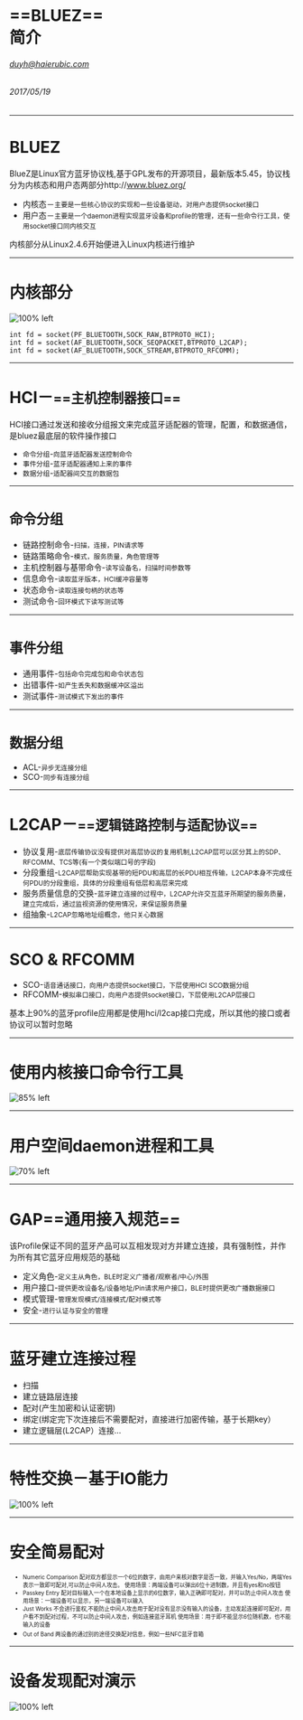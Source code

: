 <!-- $theme: gaia -->
<!-- page_number: true -->
# **==BLUEZ==**<br/>简介
###### *duyh@haierubic.com*
###### 2017/05/19



---
# BLUEZ
BlueZ是Linux官方蓝牙协议栈,基于GPL发布的开源项目，最新版本5.45，协议栈分为内核态和用户态两部分http://www.bluez.org/
+ 内核态－<small>主要是一些核心协议的实现和一些设备驱动，对用户态提供socket接口</small>
+ 用户态－<small>主要是一个daemon进程实现蓝牙设备和profile的管理，还有一些命令行工具，使用socket接口同内核交互</small>

内核部分从Linux2.4.6开始便进入Linux内核进行维护




---
# 内核部分
![100% left](bluez-kernel.png)
```
int fd = socket(PF_BLUETOOTH,SOCK_RAW,BTPROTO_HCI);
int fd = socket(AF_BLUETOOTH,SOCK_SEQPACKET,BTPROTO_L2CAP);
int fd = socket(AF_BLUETOOTH,SOCK_STREAM,BTPROTO_RFCOMM);
```



---
# HCI－<small>==主机控制器接口==</small>
HCI接口通过发送和接收分组报文来完成蓝牙适配器的管理，配置，和数据通信，是bluez最底层的软件操作接口
+ ```命令分组```-<small>向蓝牙适配器发送控制命令</small>
+ ```事件分组```-<small>蓝牙适配器通知上来的事件</small>
+ ```数据分组```-<small>适配器间交互的数据包</small>
		
    
    
---
# ```命令分组```
+ 链路控制命令-<small>扫描，连接，PIN请求等</small>
+ 链路策略命令-<small>模式，服务质量，角色管理等</small>
+ 主机控制器与基带命令-<small>读写设备名，扫描时间参数等</small>
+ 信息命令-<small>读取蓝牙版本，HCI缓冲容量等</small>
+ 状态命令-<small>读取连接句柄的状态等</small>
+ 测试命令-<small>回环模式下读写测试等</small>




---
# ```事件分组```
+ 通用事件-<small>包括命令完成包和命令状态包</small>
+ 出错事件-<small>如产生丢失和数据缓冲区溢出</small>
+ 测试事件-<small>测试模式下发出的事件</small>




---
# ```数据分组```
+ ACL-<small>异步无连接分组</small>
+ SCO-<small>同步有连接分组</small>




---
# L2CAP－<small>==逻辑链路控制与适配协议==</small>
+ 协议复用-<small>底层传输协议没有提供对高层协议的复用机制,L2CAP层可以区分其上的SDP、RFCOMM、TCS等(有一个类似端口号的字段)</small>
+ 分段重组-<small>L2CAP层帮助实现基带的短PDU和高层的长PDU相互传输，L2CAP本身不完成任何PDU的分段重组，具体的分段重组有低层和高层来完成</small>
+ 服务质量信息的交换-<small>蓝牙建立连接的过程中，L2CAP允许交互蓝牙所期望的服务质量，建立完成后，通过监视资源的使用情况，来保证服务质量</small>
+ 组抽象-<small>L2CAP忽略地址组概念，他只关心数据</small>




---
# SCO & RFCOMM
+ SCO-<small>语音通话接口，向用户态提供socket接口，下层使用HCI SCO数据分组</small>
+ RFCOMM-<small>模拟串口接口，向用户态提供socket接口，下层使用L2CAP层接口</small>

基本上90%的蓝牙profile应用都是使用hci/l2cap接口完成，所以其他的接口或者协议可以暂时忽略




---
# 使用内核接口命令行工具
![85% left](hcitools.png)




---
# 用户空间daemon进程和工具
![70% left](bluetoothd.png)




---
# GAP==通用接入规范==
该Profile保证不同的蓝牙产品可以互相发现对方并建立连接，具有强制性，并作为所有其它蓝牙应用规范的基础
+ 定义角色-<small>定义主从角色，BLE时定义广播者/观察者/中心/外围</small>
+ 用户接口-<small>提供更改设备名/设备地址/Pin请求用户接口，BLE时提供更改广播数据接口</small>
+ 模式管理-<small>管理发现模式/连接模式/配对模式等</small>
+ 安全-<small>进行认证与安全的管理</small>




---
# 蓝牙建立连接过程
+ 扫描
+ 建立链路层连接
+ 配对(产生加密和认证密钥)
+ 绑定(绑定完下次连接后不需要配对，直接进行加密传输，基于长期key）
+ 建立逻辑层(L2CAP）连接...




---
# 特性交换－基于IO能力
![100% left](io.png)



---
# 安全简易配对
<small><small>
+ Numeric Comparison 
配对双方都显示一个6位的数字，由用户来核对数字是否一致，并输入Yes/No，两端Yes表示一致即可配对,可以防止中间人攻击。 
使用场景：两端设备可以弹出6位十进制数，并且有yes和no按钮
+ Passkey Entry 
配对目标输入一个在本地设备上显示的6位数字，输入正确即可配对，并可以防止中间人攻击
使用场景：一端设备可以显示，另一端设备可以输入
+ Just Works 
不会进行鉴权,不能防止中间人攻击用于配对没有显示没有输入的设备，主动发起连接即可配对，用户看不到配对过程，不可以防止中间人攻击，例如连接蓝牙耳机 
使用场景：用于即不能显示6位随机数，也不能输入的设备
+ Out of Band 
两设备的通过别的途径交换配对信息，例如一些NFC蓝牙音箱
</small></small>




---
# 设备发现配对演示
![100% left](agent.png)



